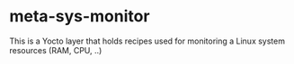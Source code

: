 # meta-sys-monitor
This is a Yocto layer that holds recipes used for monitoring a Linux system resources (RAM, CPU, ..)
